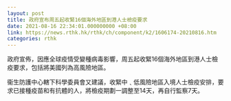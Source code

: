 ```yaml
---
layout: post
title: 政府宣布周五起收緊16個海外地區到港人士檢疫要求
date: 2021-08-16 22:34:01.000000000 +08:00
link: https://news.rthk.hk/rthk/ch/component/k2/1606174-20210816.htm
categories: rthk
---
```


政府宣佈，因應全球疫情受變種病毒影響，周五起收緊16個海外地區到港人士檢疫要求，包括將美國列為高風險地區。

衞生防護中心轄下科學委員會又建議，收緊中﹑低風險地區入境人士檢疫安排，要求已接種疫苗和有抗體的人，將檢疫期劃一調整至14天，再自行監察7天。
